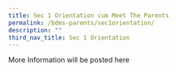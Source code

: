 ```yaml
---
title: Sec 1 Orientation cum Meet The Parents
permalink: /bdms-parents/sec1orientation/
description: ""
third_nav_title: Sec 1 Orientation
---
```



More Information will be posted here